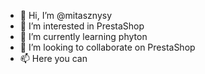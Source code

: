 - 👋 Hi, I’m @mitasznysy
- 👀 I’m interested in PrestaShop 
- 🌱 I’m currently learning phyton 
- 💞️ I’m looking to collaborate on PrestaShop 
- 📫 Here you can
